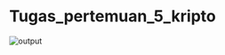 # Tugas_pertemuan_5_kripto
![output](https://user-images.githubusercontent.com/116693393/199654145-fb4d1724-613f-4f11-bc39-6368f9bfe041.png)
